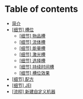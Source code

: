 # Table of contents

* [简介](README.md)
* [\[细节\] 槽位](xi-jie-cao-wei/README.md)
  * [\[细节\] 物品槽](xi-jie-cao-wei/xi-jie-wu-pin-cao.md)
  * [\[细节\] 流体槽](xi-jie-cao-wei/xi-jie-liu-ti-cao.md)
  * [\[细节\] 能量槽](xi-jie-cao-wei/xi-jie-neng-liang-cao.md)
  * [\[细节\] 激光槽](xi-jie-cao-wei/xi-jie-ji-guang-cao.md)
  * [\[细节\] 选择槽](xi-jie-cao-wei/xi-jie-xuan-ze-cao.md)
  * [\[细节\] 持续时间槽](xi-jie-cao-wei/xi-jie-chi-xu-shi-jian-cao.md)
  * [\[细节\] 槽位效果](xi-jie-cao-wei/xi-jie-cao-wei-xian-shi.md)
* [\[细节\] 配方](xi-jie-pei-fang.md)
* [\[细节\] JEI](xi-jie-jei.md)
* [\[流程\] 新建自定义机器](liu-cheng-xin-jian-zi-ding-yi-ji-qi.md)

